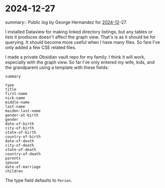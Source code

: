 # 2024-12-27

summary:: Public log by George Hernandez for [2024-12](2024-12.md)-27.

I installed Dataview for making linked directory listings, but any tables or lists it produces doesn't affect the graph view. That's is as it should be for querying. It should become more useful when I have many files. So fare I've only added a few CSE related files.

I made a private Obsidian vault repo for my family. I think it will work, especially with the graph view. So far I've only entered my wife, kids, and the grandparent using a template with these fields:

```text
summary

type
title
first-name
nick-name
middle-name
last-name
maiden-last-name
gender-at-birth
gender
date-of-birth
city-of-birth
state-of-birth
country-of-birth
date-of-death
city-of-death
state-of-death
country-of-death
parents
spouse
date-of-marriage
children
```

The type field defaults to `Person`.

